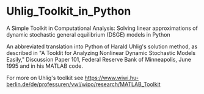 # Uhlig_Toolkit_in_Python

A Simple Toolkit in Computational Analysis: Solving linear approximations of dynamic stochastic general equilibrium (DSGE) models in Python

An abbreviated translation into Python of Harald Uhlig's solution method, as described in "A Tooklit for Analyzing Nonlinear Dynamic Stochastic Models Easily," Discussion Paper 101, Federal Reserve Bank of Minneapolis, June 1995 and in his MATLAB code. 

For more on Uhlig's toolkit see  https://www.wiwi.hu-berlin.de/de/professuren/vwl/wipo/research/MATLAB_Toolkit 

